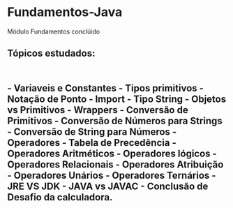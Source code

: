 # Fundamentos-Java
Módulo Fundamentos conclúido
<h2>Tópicos estudados:<h2>
<br>
- Variaveis e Constantes
- Tipos primitivos
- Notação de Ponto
- Import
- Tipo String
- Objetos vs Primitivos
- Wrappers
- Conversão de Primitivos
- Conversão de Números para Strings
- Conversão de String para Números
- Operadores
- Tabela de Precedência
- Operadores Aritméticos
- Operadores lógicos
- Operadores Relacionais
- Operadores Atribuição
- Operadores Unários
- Operadores Ternários
- JRE VS JDK
- JAVA vs JAVAC
- Conclusão de Desafio da calculadora. 

